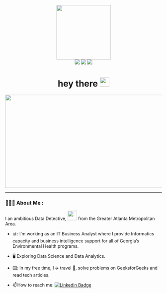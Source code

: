 <div id="header" align="center">
  <img src="https://media.giphy.com/media/KH2sZYM8blvYv4eitF/giphy.gif" width="175"/>
  <div id="badges">
    <a href="https://www.linkedin.com/in/williedavisjr?lipi=urn%3Ali%3Apage%3Ad_flagship3_profile_view_base_contact_details%3BnxrlO%2FnKQJSRugIAJ7DrdQ%3D%3D"><img src="https://img.shields.io/badge/LinkedIn-blue?logo=linkedin&logoColor=white&style=for-the-badge"></a>
    <a href="wdav"><img src="https://img.shields.io/badge/YouTube-red?style=for-the-badge&logo=youtube&logoColor=white"></a>
    <a href="wdav"><img src="https://img.shields.io/badge/Twitter-blue?style=for-the-badge&logo=twitter&logoColor=white"></a>
 </div>  
  <img src="https://komarev.com/ghpvc/?username=wdavjr&style=flat-square&color=blue" alt=""/>
  <h1>
  hey there
  <img src="https://media.giphy.com/media/hvRJCLFzcasrR4ia7z/giphy.gif" width="30px"/>
</h1>
</div>
<div align="center">
  <img src="https://www.klipfolio.com/sites/all/themes/klipfolio_theme/img/home/business-dashboard-command-centre.png" width="600" height="300"/>
</div>

---

### 👨🏿‍💻 About Me :

I  an ambitious Data Detective, <img src="https://media.giphy.com/media/v1.Y2lkPTc5MGI3NjExMGU3Yzc4NzI2OWQ4OGUzNGJmNmQ3MzdiOTI4OThkMzg4OWY3MmUxOCZlcD12MV9pbnRlcm5hbF9naWZzX2dpZklkJmN0PWc/l46Cy1rHbQ92uuLXa/giphy.gif" width="30">  from the Greater Atlanta Metropolitan Area.

- 📊: I’m working as an IT Business Analyst where I provide Informatics capacity and business intelligence support for all of Georgia’s Environmental Health programs.

- :desktop_computer: Exploring Data Science and Data Analytics.

- ⌨️: In my free time, I :airplane: travel :hotel:, solve problems on GeeksforGeeks and read tech articles.

- :mailbox:How to reach me: [![Linkedin Badge](https://img.shields.io/badge/-williedavisjr-blue?style=flat&logo=Linkedin&logoColor=white)](https://www.linkedin.com/in/williedavisjr?lipi=urn%3Ali%3Apage%3Ad_flagship3_profile_view_base_contact_details%3BnxrlO%2FnKQJSRugIAJ7DrdQ%3D%3D")




<!--
**wdavjr/wdavjr** is a ✨ _special_ ✨ repository because its `README.md` (this file) appears on your GitHub profile.

Here are some ideas to get you started:

- 🔭 I’m currently working on ...
- 🌱 I’m currently learning ...
- 👯 I’m looking to collaborate on ...
- 🤔 I’m looking for help with ...
- 💬 Ask me about ...
- 📫 How to reach me: ...
- 😄 Pronouns: ...
- ⚡ Fun fact: ...
-->
